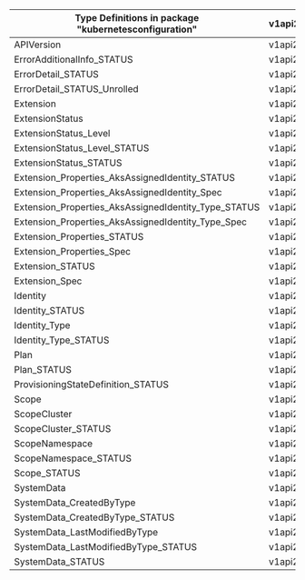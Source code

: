| Type Definitions in package "kubernetesconfiguration" | v1api20230501 |
|-------------------------------------------------------|---------------|
| APIVersion                                            | v1api20230501 |
| ErrorAdditionalInfo_STATUS                            | v1api20230501 |
| ErrorDetail_STATUS                                    | v1api20230501 |
| ErrorDetail_STATUS_Unrolled                           | v1api20230501 |
| Extension                                             | v1api20230501 |
| ExtensionStatus                                       | v1api20230501 |
| ExtensionStatus_Level                                 | v1api20230501 |
| ExtensionStatus_Level_STATUS                          | v1api20230501 |
| ExtensionStatus_STATUS                                | v1api20230501 |
| Extension_Properties_AksAssignedIdentity_STATUS       | v1api20230501 |
| Extension_Properties_AksAssignedIdentity_Spec         | v1api20230501 |
| Extension_Properties_AksAssignedIdentity_Type_STATUS  | v1api20230501 |
| Extension_Properties_AksAssignedIdentity_Type_Spec    | v1api20230501 |
| Extension_Properties_STATUS                           | v1api20230501 |
| Extension_Properties_Spec                             | v1api20230501 |
| Extension_STATUS                                      | v1api20230501 |
| Extension_Spec                                        | v1api20230501 |
| Identity                                              | v1api20230501 |
| Identity_STATUS                                       | v1api20230501 |
| Identity_Type                                         | v1api20230501 |
| Identity_Type_STATUS                                  | v1api20230501 |
| Plan                                                  | v1api20230501 |
| Plan_STATUS                                           | v1api20230501 |
| ProvisioningStateDefinition_STATUS                    | v1api20230501 |
| Scope                                                 | v1api20230501 |
| ScopeCluster                                          | v1api20230501 |
| ScopeCluster_STATUS                                   | v1api20230501 |
| ScopeNamespace                                        | v1api20230501 |
| ScopeNamespace_STATUS                                 | v1api20230501 |
| Scope_STATUS                                          | v1api20230501 |
| SystemData                                            | v1api20230501 |
| SystemData_CreatedByType                              | v1api20230501 |
| SystemData_CreatedByType_STATUS                       | v1api20230501 |
| SystemData_LastModifiedByType                         | v1api20230501 |
| SystemData_LastModifiedByType_STATUS                  | v1api20230501 |
| SystemData_STATUS                                     | v1api20230501 |

